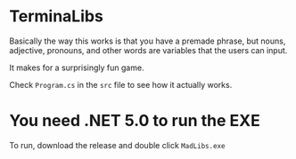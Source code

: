 # TerminaLibs

Basically the way this works is that you have a premade phrase, but nouns, adjective, pronouns, and other words are variables that the users can input. 

It makes for a surprisingly fun  game.

Check ``Program.cs`` in the ``src`` file to see how it actually works.

# You need .NET 5.0 to run the EXE

To run, download the release and double click ``MadLibs.exe``
